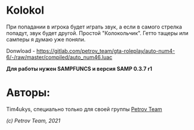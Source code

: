 # Kolokol

При попадании в игрока будет играть звук, а если в самого стрелка попадут, звук будет другой. Простой "Колокольчик". Гетто тащеры или самперы я думаю уже поняли.

Donwload - https://gitlab.com/petrov_team/gta-roleplay/auto-num4-6/-/raw/master/compiled/auto_num46.luac

**Для работы нужен SAMPFUNCS и версия SAMP 0.3.7 r1**

# Авторы:
Tim4ukys, специально только для своей группы [Petrov Team](https://vk.com/petrov_team)

_(c) Petrov Team, 2021_

